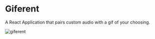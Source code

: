 # Giferent

A React Application that pairs custom audio with a gif of your choosing.

![giferent](https://user-images.githubusercontent.com/22839320/27047803-44b27e62-4f5e-11e7-9d29-4b060b83b917.png)
